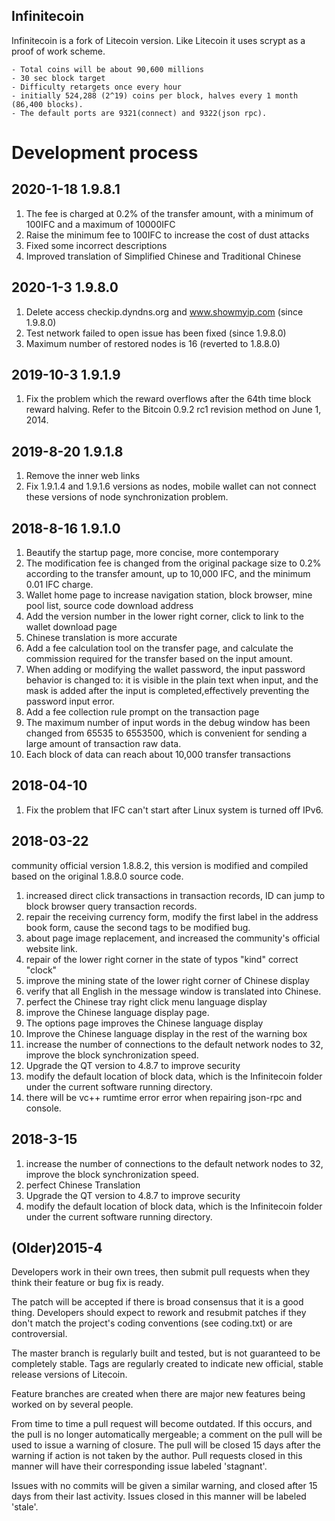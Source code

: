 Infinitecoin
---
Infinitecoin is a fork of Litecoin version. Like Litecoin it uses scrypt as a proof of work scheme.

	- Total coins will be about 90,600 millions 
	- 30 sec block target
	- Difficulty retargets once every hour
	- initially 524,288 (2^19) coins per block, halves every 1 month (86,400 blocks).
	- The default ports are 9321(connect) and 9322(json rpc).


Development process
===================
2020-1-18 1.9.8.1
-- 
1. The fee is charged at 0.2% of the transfer amount, with a minimum of 100IFC and a maximum of 10000IFC
2. Raise the minimum fee to 100IFC to increase the cost of dust attacks
3. Fixed some incorrect descriptions
4. Improved translation of Simplified Chinese and Traditional Chinese


2020-1-3  1.9.8.0
--
1. Delete access checkip.dyndns.org and www.showmyip.com (since 1.9.8.0)
2. Test network failed to open issue has been fixed (since 1.9.8.0)
3. Maximum number of restored nodes is 16 (reverted to 1.8.8.0)


2019-10-3  1.9.1.9  
--
1. Fix the problem which the reward overflows after the 64th time block reward halving.
Refer to the Bitcoin 0.9.2 rc1 revision method on June 1, 2014.


2019-8-20  1.9.1.8  
--
1. Remove the inner web links
2. Fix 1.9.1.4 and 1.9.1.6 versions as nodes, mobile wallet can not connect these versions of node synchronization problem.


2018-8-16 1.9.1.0
--
1. Beautify the startup page, more concise, more contemporary
2. The modification fee is changed from the original package size to 0.2% according to the transfer amount, up to 10,000 IFC, and the minimum 0.01 IFC charge.
3. Wallet home page to increase navigation station, block browser, mine pool list, source code download address
4. Add the version number in the lower right corner, click to link to the wallet download page
5. Chinese translation is more accurate
6. Add a fee calculation tool on the transfer page, and calculate the commission required for the transfer based on the input amount.
7. When adding or modifying the wallet password, the input password behavior is changed to: it is visible in the plain text when input, and the mask is added after the input is completed,effectively preventing the password input error.
8. Add a fee collection rule prompt on the transaction page
9. The maximum number of input words in the debug window has been changed from 65535 to 6553500, which is convenient for sending a large amount of transaction raw data.
10. Each block of data can reach about 10,000 transfer transactions


2018-04-10
--
1. Fix the problem that IFC can't start after Linux system is turned off IPv6.


2018-03-22
--
community official version 1.8.8.2, this version is modified and compiled based on the original 1.8.8.0 source code.
1. increased direct click transactions in transaction records, ID can jump to block browser query transaction records.
2. repair the receiving currency form, modify the first label in the address book form, cause the second tags to be modified bug.
3. about page image replacement, and increased the community's official website link.
4. repair of the lower right corner in the state of typos "kind" correct "clock"
5. improve the mining state of the lower right corner of Chinese display
6. verify that all English in the message window is translated into Chinese.
7. perfect the Chinese tray right click menu language display
8. improve the Chinese language display page.
9. The options page improves the Chinese language display
10. Improve the Chinese language display in the rest of the warning box
11. increase the number of connections to the default network nodes to 32, improve the block synchronization speed.
12. Upgrade the QT version to 4.8.7 to improve security
13. modify the default location of block data, which is the Infinitecoin folder under the current software running directory.
14. there will be vc++ rumtime error error when repairing json-rpc and console.

2018-3-15
--
1. increase the number of connections to the default network nodes to 32, improve the block synchronization speed.
2. perfect Chinese Translation
3. Upgrade the QT version to 4.8.7 to improve security
4. modify the default location of block data, which is the Infinitecoin folder under the current software running directory.


(Older)2015-4
---
Developers work in their own trees, then submit pull requests when
they think their feature or bug fix is ready.

The patch will be accepted if there is broad consensus that it is a
good thing.  Developers should expect to rework and resubmit patches
if they don't match the project's coding conventions (see coding.txt)
or are controversial.

The master branch is regularly built and tested, but is not guaranteed
to be completely stable. Tags are regularly created to indicate new
official, stable release versions of Litecoin.

Feature branches are created when there are major new features being
worked on by several people.

From time to time a pull request will become outdated. If this occurs, and
the pull is no longer automatically mergeable; a comment on the pull will
be used to issue a warning of closure. The pull will be closed 15 days
after the warning if action is not taken by the author. Pull requests closed
in this manner will have their corresponding issue labeled 'stagnant'.

Issues with no commits will be given a similar warning, and closed after
15 days from their last activity. Issues closed in this manner will be 
labeled 'stale'. 
